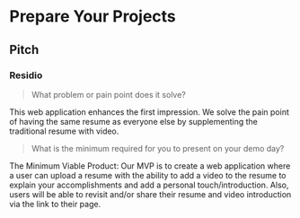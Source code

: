 # Prepare Your Projects

## Pitch  

### Residio  

> What problem or pain point does it solve?  

This web application enhances the first impression. We solve the pain point of having the same resume as everyone else by supplementing the traditional resume with video.

> What is the minimum required for you to present on your demo day?  

The Minimum Viable Product: Our MVP is to create a web application where a user can upload a resume with the ability to add a video to the resume to explain your accomplishments and add a personal touch/introduction. Also, users will be able to revisit and/or share their resume and video introduction via the link to their page.
